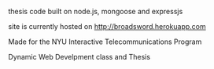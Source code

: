 thesis code built on node.js, mongoose and expressjs

site is currently hosted on http://broadsword.herokuapp.com

Made for the NYU Interactive Telecommunications Program

Dynamic Web Develpment class and Thesis

